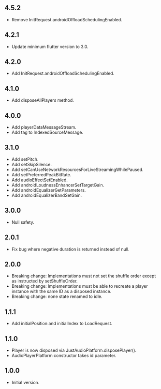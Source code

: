 ## 4.5.2
- Remove InitRequest.androidOffloadSchedulingEnabled.

## 4.2.1

* Update minimum flutter version to 3.0.

## 4.2.0

- Add InitRequest.androidOffloadSchedulingEnabled.

## 4.1.0

- Add disposeAllPlayers method.

## 4.0.0

- Add playerDataMessageStream.
- Add tag to IndexedSourceMessage.

## 3.1.0

- Add setPitch.
- Add setSkipSilence.
- Add setCanUseNetworkResourcesForLiveStreamingWhilePaused.
- Add setPreferredPeakBitRate.
- Add audioEffectSetEnabled.
- Add androidLoudnessEnhancerSetTargetGain.
- Add androidEqualizerGetParameters.
- Add androidEqualizerBandSetGain.

## 3.0.0

- Null safety.

## 2.0.1

- Fix bug where negative duration is returned instead of null.

## 2.0.0

- Breaking change: Implementations must not set the shuffle order except as
  instructed by setShuffleOrder.
- Breaking change: Implementations must be able to recreate a player instance
  with the same ID as a disposed instance.
- Breaking change: none state renamed to idle.

## 1.1.1

- Add initialPosition and initialIndex to LoadRequest.

## 1.1.0

- Player is now disposed via JustAudioPlatform.disposePlayer().
- AudioPlayerPlatform constructor takes id parameter.

## 1.0.0

- Initial version.
